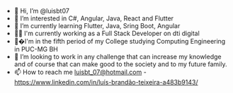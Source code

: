 - 👋 Hi, I’m @luisbt07
- 👀 I’m interested in C#, Angular, Java, React and Flutter
- 🌱 I’m currently learning Flutter, Java, Sring Boot, Angular 
- 👨‍🏭 I'm currently working as a Full Stack Developer on dti digital
- 📗�I'm in the fifth period of my College studying Computing Engineering in PUC-MG BH 
- 💞️ I’m looking to work in any challenge that can increase my knowledge and of course that can make good to the society and to my future family.
- 📫 How to reach me luisbt_07@hotmail.com - https://www.linkedin.com/in/luís-brandão-teixeira-a483b9143/ 

<!---
luisbt07/luisbt07 is a ✨ special ✨ repository because its `README.md` (this file) appears on your GitHub profile.
You can click the Preview link to take a look at your changes.
--->

